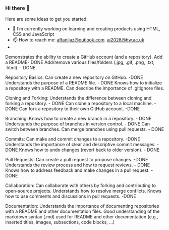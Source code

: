 ### Hi there 👋

Here are some ideas to get you started:

- 🔭 I’m currently working on learning and creating products using HTML, CSS and JavaScript
- 📫 How to reach me: affanijaz@outlook.com. ai2028@hw.ac.uk
- 
Demonstrates the ability to create a GitHub account (and a repository). 
Add a README- DONE
Add/remove various files/folders (.jpg, .gif, .png, .txt, .html). - DONE

Repository Basics:
Can create a new repository on GitHub. -DONE
Understands the purpose of a README file. - DONE
Knows how to initialize a repository with a README.
Can describe the importance of .gitignore files.

Cloning and Forking:
Understands the difference between cloning and forking a repository. - DONE
Can clone a repository to a local machine. - DONE
Can fork a repository to their own GitHub account. -DONE

Branching:
Knows how to create a new branch in a repository. - DONE
Understands the purpose of branches in version control. - DONE
Can switch between branches.
Can merge branches using pull requests. - DONE

Commits:
Can make and commit changes to a repository. -DONE
Understands the importance of clear and descriptive commit messages. -DONE
Knows how to undo changes (revert back to older version). - DONE

Pull Requests:
Can create a pull request to propose changes. -DONE
Understands the review process and how to request reviews. - DONE
Knows how to address feedback and make changes in a pull request. - DONE

Collaboration:
Can collaborate with others by forking and contributing to open-source projects.
Understands how to resolve merge conflicts.
Knows how to use comments and discussions in pull requests. -DONE

Documentation:
Understands the importance of documenting repositories with a README and other documentation files.
Good understanding of the markdown syntax (.md) used for README and other documentation (e.g., inserted titles, images, subsections, code blocks, …)
